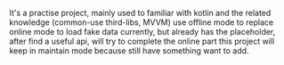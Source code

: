 It's a practise project, mainly used to familiar with kotlin and the related knowledge (common-use third-libs, MVVM)
use offline mode to replace online mode to load fake data currently, but already has the placeholder, after find a useful api, will try to complete the online part
this project will keep in maintain mode because still have something want to add.

